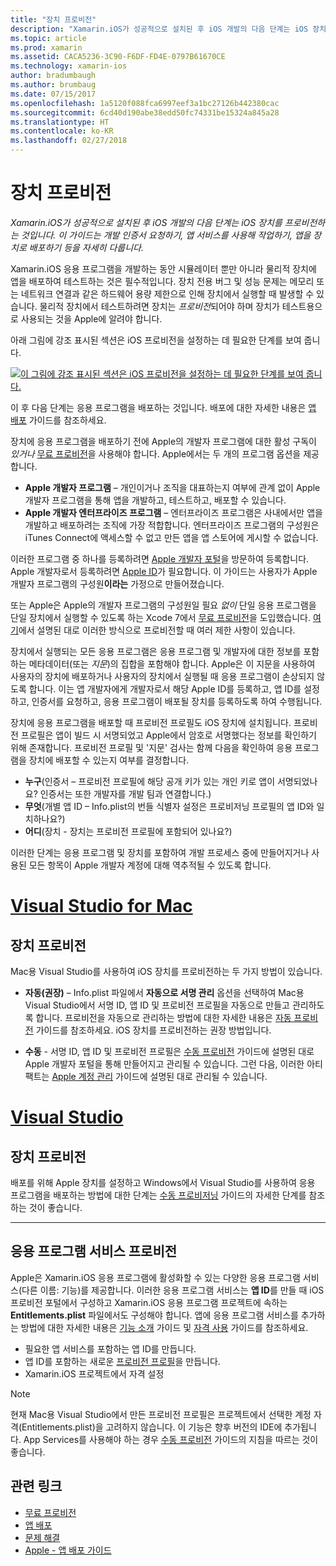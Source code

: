 ```yaml
---
title: "장치 프로비전"
description: "Xamarin.iOS가 성공적으로 설치된 후 iOS 개발의 다음 단계는 iOS 장치를 프로비전하는 것입니다. 이 가이드는 개발 인증서 요청하기, 앱 서비스를 사용해 작업하기, 앱을 장치로 배포하기 등을 자세히 다룹니다."
ms.topic: article
ms.prod: xamarin
ms.assetid: CACA5236-3C90-F6DF-FD4E-0797B61670CE
ms.technology: xamarin-ios
author: bradumbaugh
ms.author: brumbaug
ms.date: 07/15/2017
ms.openlocfilehash: 1a5120f088fca6997eef3a1bc27126b442380cac
ms.sourcegitcommit: 6cd40d190abe38edd50fc74331be15324a845a28
ms.translationtype: HT
ms.contentlocale: ko-KR
ms.lasthandoff: 02/27/2018
---
```

# <a name="device-provisioning"></a>장치 프로비전

_Xamarin.iOS가 성공적으로 설치된 후 iOS 개발의 다음 단계는 iOS 장치를 프로비전하는 것입니다. 이 가이드는 개발 인증서 요청하기, 앱 서비스를 사용해 작업하기, 앱을 장치로 배포하기 등을 자세히 다룹니다._

Xamarin.iOS 응용 프로그램을 개발하는 동안 시뮬레이터 뿐만 아니라 물리적 장치에 앱을 배포하여 테스트하는 것은 필수적입니다. 장치 전용 버그 및 성능 문제는 메모리 또는 네트워크 연결과 같은 하드웨어 용량 제한으로 인해 장치에서 실행할 때 발생할 수 있습니다. 물리적 장치에서 테스트하려면 장치는 *프로비전*되어야 하며 장치가 테스트용으로 사용되는 것을 Apple에 알려야 합니다.

아래 그림에 강조 표시된 섹션은 iOS 프로비전을 설정하는 데 필요한 단계를 보여 줍니다.

[![](images/provisioningdiagram.png "이 그림에 강조 표시된 섹션은 iOS 프로비전을 설정하는 데 필요한 단계를 보여 줍니다.")](images/provisioningdiagram.png)

이 후 다음 단계는 응용 프로그램을 배포하는 것입니다. 배포에 대한 자세한 내용은 [앱 배포](~/ios/deploy-test/app-distribution/index.md) 가이드를 참조하세요.

장치에 응용 프로그램을 배포하기 전에 Apple의 개발자 프로그램에 대한 활성 구독이 *있거나* [무료 프로비전](~/ios/get-started/installation/device-provisioning/free-provisioning.md)을 사용해야 합니다. Apple에서는 두 개의 프로그램 옵션을 제공합니다.

- **Apple 개발자 프로그램** – 개인이거나 조직을 대표하는지 여부에 관계 없이 Apple 개발자 프로그램을 통해 앱을 개발하고, 테스트하고, 배포할 수 있습니다.
- **Apple 개발자 엔터프라이즈 프로그램** – 엔터프라이즈 프로그램은 사내에서만 앱을 개발하고 배포하려는 조직에 가장 적합합니다. 엔터프라이즈 프로그램의 구성원은 iTunes Connect에 액세스할 수 없고 만든 앱을 앱 스토어에 게시할 수 없습니다.


이러한 프로그램 중 하나를 등록하려면 [Apple 개발자 포털](https://developer.apple.com/programs/enroll/)을 방문하여 등록합니다. Apple 개발자로서 등록하려면 [Apple ID](https://appleid.apple.com/)가 필요합니다. 이 가이드는 사용자가 Apple 개발자 프로그램의 구성원**이라는** 가정으로 만들어졌습니다.

또는 Apple은 Apple의 개발자 프로그램의 구성원일 필요 *없이* 단일 응용 프로그램을 단일 장치에서 실행할 수 있도록 하는 Xcode 7에서 [무료 프로비전](~/ios/get-started/installation/device-provisioning/free-provisioning.md)을 도입했습니다. [여기](~/ios/get-started/installation/device-provisioning/free-provisioning.md#limitations)에서 설명된 대로 이러한 방식으로 프로비전할 때 여러 제한 사항이 있습니다.

장치에서 실행되는 모든 응용 프로그램은 응용 프로그램 및 개발자에 대한 정보를 포함하는 메타데이터(또는 *지문*)의 집합을 포함해야 합니다. Apple은 이 지문을 사용하여 사용자의 장치에 배포하거나 사용자의 장치에서 실행될 때 응용 프로그램이 손상되지 않도록 합니다. 이는 앱 개발자에게 개발자로서 해당 Apple ID를 등록하고, 앱 ID를 설정하고, 인증서를 요청하고, 응용 프로그램이 배포될 장치를 등록하도록 하여 수행됩니다.

장치에 응용 프로그램을 배포할 때 프로비전 프로필도 iOS 장치에 설치됩니다. 프로비전 프로필은 앱이 빌드 시 서명되었고 Apple에서 암호로 서명했다는 정보를 확인하기 위해 존재합니다. 프로비전 프로필 및 '지문' 검사는 함께 다음을 확인하여 응용 프로그램을 장치에 배포할 수 있는지 여부를 결정합니다.

- **누구**(인증서 – 프로비전 프로필에 해당 공개 키가 있는 개인 키로 앱이 서명되었나요? 인증서는 또한 개발자를 개발 팀과 연결합니다.)
- **무엇**(개별 앱 ID – Info.plist의 번들 식별자 설정은 프로비저닝 프로필의 앱 ID와 일치하나요?)
- **어디**(장치 - 장치는 프로비전 프로필에 포함되어 있나요?)

이러한 단계는 응용 프로그램 및 장치를 포함하여 개발 프로세스 중에 만들어지거나 사용된 모든 항목이 Apple 개발자 계정에 대해 역추적될 수 있도록 합니다.

<a name="Provisioning_Profile" />

# <a name="visual-studio-for-mactabvsmac"></a>[Visual Studio for Mac](#tab/vsmac)

## <a name="provisioning-your-device"></a>장치 프로비전

Mac용 Visual Studio를 사용하여 iOS 장치를 프로비전하는 두 가지 방법이 있습니다.

* **자동(권장)** – Info.plist 파일에서 **자동으로 서명 관리** 옵션을 선택하여 Mac용 Visual Studio에서 서명 ID, 앱 ID 및 프로비전 프로필을 자동으로 만들고 관리하도록 합니다.  프로비전을 자동으로 관리하는 방법에 대한 자세한 내용은 [자동 프로비전](automatic-provisioning.md) 가이드를 참조하세요. iOS 장치를 프로비전하는 권장 방법입니다.

* **수동** - 서명 ID, 앱 ID 및 프로비전 프로필은 [수동 프로비전](manual-provisioning.md) 가이드에 설명된 대로 Apple 개발자 포털을 통해 만들어지고 관리될 수 있습니다. 그런 다음, 이러한 아티팩트는 [Apple 계정 관리](~/cross-platform/macios/apple-account-management.md) 가이드에 설명된 대로 관리될 수 있습니다.

# <a name="visual-studiotabvswin"></a>[Visual Studio](#tab/vswin)

## <a name="provisioning-your-device"></a>장치 프로비전

배포를 위해 Apple 장치를 설정하고 Windows에서 Visual Studio를 사용하여 응용 프로그램을 배포하는 방법에 대한 단계는 [수동 프로비저닝](manual-provisioning.md) 가이드의 자세한 단계를 참조하는 것이 좋습니다.

-----

<a name="appservices" />

## <a name="provisioning-for-application-services"></a>응용 프로그램 서비스 프로비전

Apple은 Xamarin.iOS 응용 프로그램에 활성화할 수 있는 다양한 응용 프로그램 서비스(다른 이름: 기능)를 제공합니다. 이러한 응용 프로그램 서비스는 **앱 ID**를 만들 때 iOS 프로비전 포털에서 구성하고 Xamarin.iOS 응용 프로그램 프로젝트에 속하는 **Entitlements.plist** 파일에서도 구성해야 합니다. 앱에 응용 프로그램 서비스를 추가하는 방법에 대한 자세한 내용은 [기능 소개](~/ios/deploy-test/provisioning/capabilities/index.md) 가이드 및 [자격 사용](~/ios/deploy-test/provisioning/entitlements.md) 가이드를 참조하세요.

* 필요한 앱 서비스를 포함하는 앱 ID를 만듭니다.
* 앱 ID를 포함하는 새로운 [프로비전 프로필](#Provisioning_Profile)을 만듭니다.
* Xamarin.iOS 프로젝트에서 자격 설정

> [!NOTE]
> 현재 Mac용 Visual Studio에서 만든 프로비전 프로필은 프로젝트에서 선택한 계정 자격(Entitlements.plist)을 고려하지 않습니다. 이 기능은 향후 버전의 IDE에 추가됩니다. App Services를 사용해야 하는 경우 [수동 프로비전](manual-provisioning.md) 가이드의 지침을 따르는 것이 좋습니다.

## <a name="related-links"></a>관련 링크

- [무료 프로비전](~/ios/get-started/installation/device-provisioning/free-provisioning.md)
- [앱 배포](~/ios/deploy-test/app-distribution/index.md)
- [문제 해결](~/ios/deploy-test/troubleshooting.md)
- [Apple - 앱 배포 가이드](https://developer.apple.com/library/ios/documentation/IDEs/Conceptual/AppDistributionGuide/Introduction/Introduction.html)
